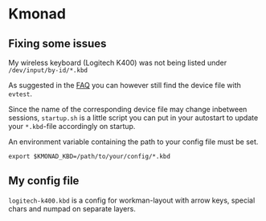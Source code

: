 # Kmonad
## Fixing some issues 

My wireless keyboard (Logitech K400) was not being listed under `/dev/input/by-id/*.kbd`

As suggested in the [FAQ](https://github.com/kmonad/kmonad/blob/master/doc/faq.md) you can however still find the device file with `evtest`. 

Since the name of the corresponding device file may change inbetween sessions, `startup.sh` is a little script you can put in your autostart to update your `*.kbd`-file accordingly on startup.

An environment variable containing the path to your config file must be set. 

```
export $KMONAD_KBD=/path/to/your/config/*.kbd
```

## My config file
`logitech-k400.kbd` is a config for workman-layout with arrow keys, special chars and numpad on separate layers.